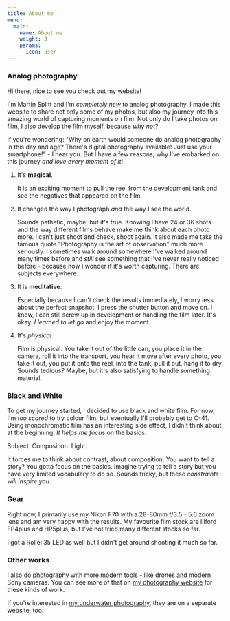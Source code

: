 ```yaml
---
title: About me
menu:
  main:
    name: About me
    weight: 3
    params:
      icon: user
---
```


### Analog photography

Hi there, nice to see you check out my website!

I'm Martin Splitt and I'm _completely new_ to analog photography. I made this website to share not only some of my photos, but also my journey into this amazing world of capturing moments on film. Not only do I take photos on film, I also develop the film myself, because _why not_?

If you're wondering: "Why on earth would someone do analog photography in this day and age? There's digital photography available! Just use your smartphone!" - I hear you. But I have a few reasons, why I've embarked on this journey _and love every moment of it_!

1. It's **magical**.
   
   It is an exciting moment to pull the reel from the development tank and see the negatives that appeared on the film.
2. It changed the way I photograph _and_ the way I see the world.
   
   Sounds pathetic, maybe, but it's true. Knowing I have 24 or 36 shots and the way different films behave make me think about each photo more. I can't just shoot and check, shoot again. It also made me take the famous quote "Photography is the art of observation" much more seriously. I sometimes walk around somewhere I've walked around many times before and _still_ see something that I've never really noticed before - because now I wonder if it's worth capturing. There are subjects everywhere.
3. It is **meditative**. 
   
   Especially because I can't check the results immediately, I worry less about the perfect snapshot. I press the shutter button and move on. I know, I can still screw up in development or handling the film later. It's okay. _I learned to let go_ and enjoy the moment.
4. It's _physical_.
   
   Film is physical. You take it out of the little can, you place it in the camera, roll it into the transport, you hear it move after every photo, you take it out, you put it onto the reel, into the tank, pull it out, hang it to dry. Sounds tedious? Maybe, but it's also satisfying to handle something material.

### Black and White

To get my journey started, I decided to use black and white film. For now, I'm _too scared_ to try colour film, but eventually I'll probably get to C-41.
Using monochromatic film has an interesting side effect, I didn't think about at the beginning: _It helps me focus_ on the basics.

Subject. Composition. Light.

It forces me to think about contrast, about composition. You want to tell a story? You gotta focus on the basics.
Imagine trying to tell a story but you have very limited vocabulary to do so. Sounds tricky, but these _constraints will inspire you_.

### Gear

Right now, I primarily use my Nikon F70 with a 28-80mm f/3.5 - 5.6 zoom lens and am very happy with the results.
My favourite film stock are Illford FP4plus and HP5plus, but I've not tried many different stocks so far.

I got a Rollei 35 LED as well but I didn't get around shooting it much so far.

### Other works

I also do photography with more modern tools - like drones and modern Sony cameras. You can see more of that on [my photography website](https://martinsplitt.photo) for these kinds of work.

If you're interested in [my underwater photography](https://unterwasser.photo), they are on a separate website, too.